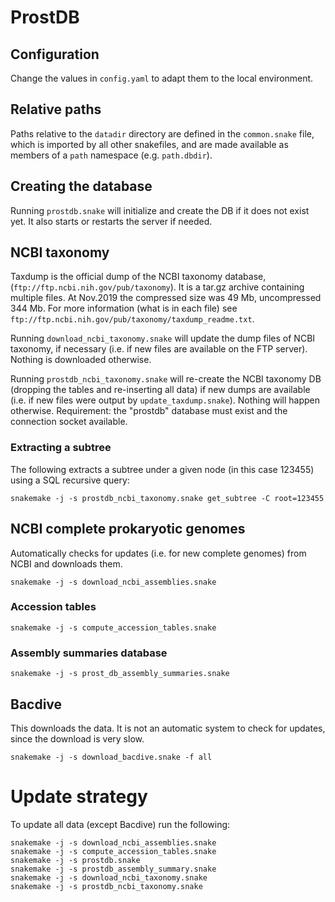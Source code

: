 # ProstDB

## Configuration

Change the values in `config.yaml` to adapt them to the local environment.

## Relative paths

Paths relative to the `datadir` directory are defined in the `common.snake`
file, which is imported by all other snakefiles, and are made available
as members of a `path` namespace (e.g. `path.dbdir`).

## Creating the database

Running `prostdb.snake` will initialize and create the DB
if it does not exist yet. It also starts or restarts the server if needed.

## NCBI taxonomy

Taxdump is the official dump of the NCBI taxonomy database,
(`ftp://ftp.ncbi.nih.gov/pub/taxonomy`). It is a tar.gz archive containing
multiple files. At Nov.2019 the compressed size was 49 Mb, uncompressed 344 Mb.
For more information (what is in each file) see
`ftp://ftp.ncbi.nih.gov/pub/taxonomy/taxdump_readme.txt`.

Running `download_ncbi_taxonomy.snake` will update the dump files of
NCBI taxonomy, if necessary (i.e. if new files are available on the FTP server).
Nothing is downloaded otherwise.

Running `prostdb_ncbi_taxonomy.snake` will re-create the NCBI taxonomy DB
(dropping the tables and re-inserting all data) if new dumps are available
(i.e. if new files were output by `update_taxdump.snake`).  Nothing will happen
otherwise. Requirement: the "prostdb" database must exist and the connection
socket available.

### Extracting a subtree

The following extracts a subtree under a given node (in this case 123455)
using a SQL recursive query:
```
snakemake -j -s prostdb_ncbi_taxonomy.snake get_subtree -C root=123455
```

## NCBI complete prokaryotic genomes

Automatically checks for updates (i.e. for new complete genomes)
from NCBI and downloads them.

```
snakemake -j -s download_ncbi_assemblies.snake
```

### Accession tables

```
snakemake -j -s compute_accession_tables.snake
```

### Assembly summaries database

```
snakemake -j -s prost_db_assembly_summaries.snake
```

## Bacdive

This downloads the data. It is not an automatic system to check for
updates, since the download is very slow.

```
snakemake -j -s download_bacdive.snake -f all
```

# Update strategy

To update all data (except Bacdive) run the following:
```
snakemake -j -s download_ncbi_assemblies.snake
snakemake -j -s compute_accession_tables.snake
snakemake -j -s prostdb.snake
snakemake -j -s prostdb_assembly_summary.snake
snakemake -j -s download_ncbi_taxonomy.snake
snakemake -j -s prostdb_ncbi_taxonomy.snake
```
